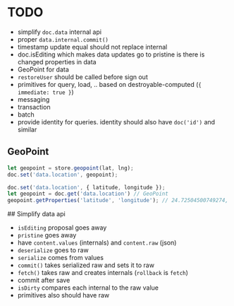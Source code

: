 # TODO

* simplify `doc.data` internal api
* proper `data.internal.commit()`
* timestamp update equal should not replace internal
* doc.isEditing which makes data updates go to pristine is there is changed properties in data
* GeoPoint for data
* `restoreUser` should be called before sign out
* primitives for query, load, .. based on destroyable-computed (`{ immediate: true }`)
* messaging
* transaction
* batch
* provide identity for queries. identity should also have `doc('id')` and similar

## GeoPoint

``` javascript
let geopoint = store.geopoint(lat, lng);
doc.set('data.location', geopoint);
```

``` javascript
doc.set('data.location', { latitude, longitude });
let geopoint = doc.get('data.location') // GeoPoint
geopoint.getProperties('latitude', 'longitude'); // 24.72504500749274, 58.74554729994484
```

## Simplify data api

* `isEditing` proposal goes away
* `pristine` goes away
* have `content.values` (internals) and `content.raw` (json)
* `deserialize` goes to raw
* `serialize` comes from values
* `commit()` takes serialized raw and sets it to raw
* `fetch()` takes raw and creates internals (`rollback` is `fetch`)
* commit after save
* `isDirty` compares each internal to the raw value
* primitives also should have raw

